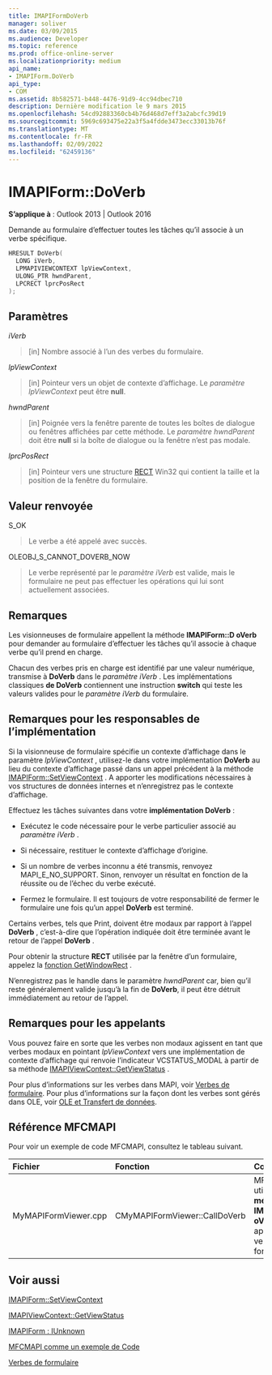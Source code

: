 ```yaml
---
title: IMAPIFormDoVerb
manager: soliver
ms.date: 03/09/2015
ms.audience: Developer
ms.topic: reference
ms.prod: office-online-server
ms.localizationpriority: medium
api_name:
- IMAPIForm.DoVerb
api_type:
- COM
ms.assetid: 8b582571-b448-4476-91d9-4cc94dbec710
description: Dernière modification le 9 mars 2015
ms.openlocfilehash: 54cd92883360cb4b76d468d7eff3a2abcfc39d19
ms.sourcegitcommit: 5969c693475e22a3f5a4fdde3473ecc33013b76f
ms.translationtype: MT
ms.contentlocale: fr-FR
ms.lasthandoff: 02/09/2022
ms.locfileid: "62459136"
---
```

# <a name="imapiformdoverb"></a>IMAPIForm::DoVerb

  
  
**S’applique à** : Outlook 2013 | Outlook 2016 
  
Demande au formulaire d’effectuer toutes les tâches qu’il associe à un verbe spécifique.
  
```cpp
HRESULT DoVerb(
  LONG iVerb,
  LPMAPIVIEWCONTEXT lpViewContext,
  ULONG_PTR hwndParent,
  LPCRECT lprcPosRect
);
```

## <a name="parameters"></a>Paramètres

 _iVerb_
  
> [in] Nombre associé à l’un des verbes du formulaire.
    
 _lpViewContext_
  
> [in] Pointeur vers un objet de contexte d’affichage. Le  _paramètre lpViewContext_ peut être **null**.
    
 _hwndParent_
  
> [in] Poignée vers la fenêtre parente de toutes les boîtes de dialogue ou fenêtres affichées par cette méthode. Le  _paramètre hwndParent_ doit être **null** si la boîte de dialogue ou la fenêtre n’est pas modale. 
    
 _lprcPosRect_
  
> [in] Pointeur vers une structure [RECT](https://msdn.microsoft.com/library/dd162897%28VS.85%29.aspx) Win32 qui contient la taille et la position de la fenêtre du formulaire. 
    
## <a name="return-value"></a>Valeur renvoyée

S_OK 
  
> Le verbe a été appelé avec succès.
    
OLEOBJ_S_CANNOT_DOVERB_NOW 
  
> Le verbe représenté par le  _paramètre iVerb_ est valide, mais le formulaire ne peut pas effectuer les opérations qui lui sont actuellement associées. 
    
## <a name="remarks"></a>Remarques

Les visionneuses de formulaire appellent la méthode **IMAPIForm::D oVerb** pour demander au formulaire d’effectuer les tâches qu’il associe à chaque verbe qu’il prend en charge. 
  
Chacun des verbes pris en charge est identifié par une valeur numérique, transmise à **DoVerb** dans le _paramètre iVerb_ . Les implémentations classiques **de DoVerb** contiennent une instruction **switch** qui teste les valeurs valides pour le  _paramètre iVerb_ du formulaire. 
  
## <a name="notes-to-implementers"></a>Remarques pour les responsables de l’implémentation

Si la visionneuse de formulaire spécifie un contexte d’affichage dans le paramètre _lpViewContext_ , utilisez-le dans votre implémentation **DoVerb** au lieu du contexte d’affichage passé dans un appel précédent à la méthode [IMAPIForm::SetViewContext](imapiform-setviewcontext.md) . A apporter les modifications nécessaires à vos structures de données internes et n’enregistrez pas le contexte d’affichage. 
  
Effectuez les tâches suivantes dans votre **implémentation DoVerb** : 
  
- Exécutez le code nécessaire pour le verbe particulier associé au  _paramètre iVerb_ . 
    
- Si nécessaire, restituer le contexte d’affichage d’origine.
    
- Si un nombre de verbes inconnu a été transmis, renvoyez MAPI_E_NO_SUPPORT. Sinon, renvoyer un résultat en fonction de la réussite ou de l’échec du verbe exécuté.
    
- Fermez le formulaire. Il est toujours de votre responsabilité de fermer le formulaire une fois qu’un appel **DoVerb** est terminé. 
    
Certains verbes, tels que Print, doivent être modaux par rapport à l’appel **DoVerb** , c’est-à-dire que l’opération indiquée doit être terminée avant le retour de l’appel **DoVerb** . 
  
Pour obtenir la structure **RECT** utilisée par la fenêtre d’un formulaire, appelez la [fonction GetWindowRect](https://msdn.microsoft.com/library/ms633519) . 
  
N’enregistrez pas le handle dans le paramètre _hwndParent_ car, bien qu’il reste généralement valide jusqu’à la fin de **DoVerb**, il peut être détruit immédiatement au retour de l’appel.
  
## <a name="notes-to-callers"></a>Remarques pour les appelants

Vous pouvez faire en sorte que les verbes non modaux agissent en tant que verbes modaux en pointant  _lpViewContext_ vers une implémentation de contexte d’affichage qui renvoie l’indicateur VCSTATUS_MODAL à partir de sa méthode [IMAPIViewContext::GetViewStatus](imapiviewcontext-getviewstatus.md) . 
  
Pour plus d’informations sur les verbes dans MAPI, voir [Verbes de formulaire](form-verbs.md). Pour plus d’informations sur la façon dont les verbes sont gérés dans OLE, voir [OLE et Transfert de données](https://msdn.microsoft.com/library/ms693425%28VS.85%29.aspx).
  
## <a name="mfcmapi-reference"></a>Référence MFCMAPI

Pour voir un exemple de code MFCMAPI, consultez le tableau suivant.
  
|**Fichier**|**Fonction**|**Commentaire**|
|:-----|:-----|:-----|
|MyMAPIFormViewer.cpp  <br/> |CMyMAPIFormViewer::CallDoVerb  <br/> |MFCMAPI utilise **la méthode IMAPIForm::D oVerb** pour appeler un verbe sur un formulaire.  <br/> |
   
## <a name="see-also"></a>Voir aussi



[IMAPIForm::SetViewContext](imapiform-setviewcontext.md)
  
[IMAPIViewContext::GetViewStatus](imapiviewcontext-getviewstatus.md)
  
[IMAPIForm : IUnknown](imapiformiunknown.md)


[MFCMAPI comme un exemple de Code](mfcmapi-as-a-code-sample.md)
  
[Verbes de formulaire](form-verbs.md)

